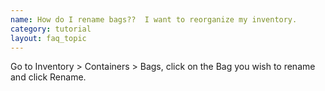 ```yaml
---
name: How do I rename bags??  I want to reorganize my inventory.
category: tutorial
layout: faq_topic
---
```

Go to Inventory > Containers > Bags, click on the Bag you wish to rename and click Rename.